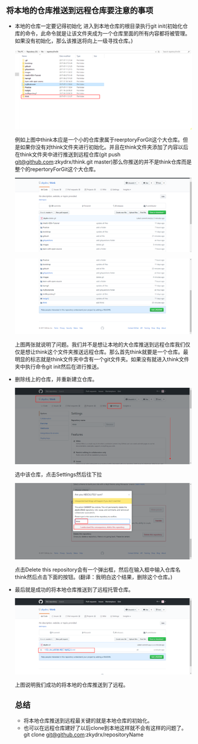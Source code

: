 ## 将本地的仓库推送到远程仓库要注意的事项

 -  本地的仓库一定要记得初始化 进入到本地仓库的根目录执行git init(初始化仓库的命令，此命令就是让该文件夹成为一个仓库里面的所有内容都将被管理。如果没有初始化，那么该推送将向上一级寻找仓库。)

    ![](https://raw.githubusercontent.com/zkydrx/images/master/think/repertory.png)

    例如上图中think本应是一个小的仓库隶属于reerptoryForGit这个大仓库。但是如果你没有对think文件夹进行初始化。并且在think文件夹添加了内容以后在think文件夹中进行推送到远程仓库(git push git@github.com:zkydrx/think.git master)那么你推送的并不是think仓库而是整个的repertoryForGit这个大仓库。

    ![](https://raw.githubusercontent.com/zkydrx/images/master/think/ex1.png)

    ![](https://raw.githubusercontent.com/zkydrx/images/master/think/ex2.png)

    上图两张就说明了问题。我们并不是想让本地的大仓库推送到远程仓库我们仅仅是想让think这个文件夹推送远程仓库。那么首先think就要是一个仓库。最明显的标志就是think文件夹中含有一个git文件夹。如果没有就进入think文件夹中执行命令git init然后在进行推送。

- 删除线上的仓库，并重新建立仓库。

  ![](https://raw.githubusercontent.com/zkydrx/images/master/think/ex3.png)

  选中该仓库，点击Settings然后往下拉

  ![](https://raw.githubusercontent.com/zkydrx/images/master/think/ex4.png)

  点击Delete this repository会有一个弹出框，然后在输入框中输入仓库名think然后点击下面的按钮。(翻译：我明白这个结果，删除这个仓库。)

- 最后就是成功的将本地仓库推送到了远程托管仓库。

  ![](https://raw.githubusercontent.com/zkydrx/images/master/think/ex5.png)

  上图说明我们成功的将本地的仓库推送到了远程。

  ## 总结

   - 将本地仓库推送到远程最关键的就是本地仓库的初始化。
   - 也可以在远程仓库建好了以后clone到本地这样就不会有这样的问题了。git clone git@github.com:zkydrx/repositoryName